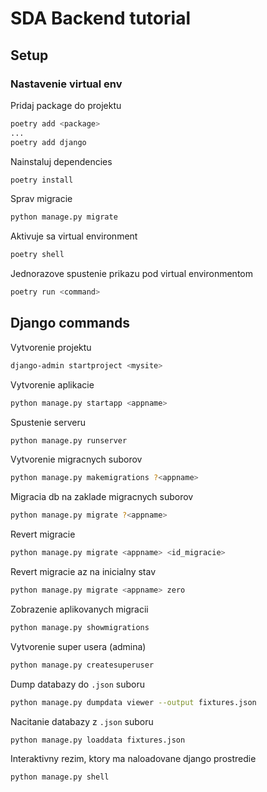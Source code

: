 # SDA Backend tutorial

## Setup

### Nastavenie virtual env

Pridaj package do projektu
```bash
poetry add <package>
...
poetry add django
```

Nainstaluj dependencies
```bash
poetry install
```

Sprav migracie
```bash
python manage.py migrate
```

Aktivuje sa virtual environment
```bash
poetry shell
```

Jednorazove spustenie prikazu pod virtual environmentom
```bash
poetry run <command>
```

## Django commands

Vytvorenie projektu
```bash
django-admin startproject <mysite>
```

Vytvorenie aplikacie
```bash
python manage.py startapp <appname>
```

Spustenie serveru
```bash
python manage.py runserver
```

Vytvorenie migracnych suborov
```bash
python manage.py makemigrations ?<appname>
```

Migracia db na zaklade migracnych suborov
```bash
python manage.py migrate ?<appname>
```

Revert migracie
```bash
python manage.py migrate <appname> <id_migracie>
```

Revert migracie az na inicialny stav
```bash
python manage.py migrate <appname> zero
```

Zobrazenie aplikovanych migracii
```bash
python manage.py showmigrations
```

Vytvorenie super usera (admina)
```bash
python manage.py createsuperuser
```

Dump databazy do `.json` suboru
```bash
python manage.py dumpdata viewer --output fixtures.json
```

Nacitanie databazy z `.json` suboru
```bash
python manage.py loaddata fixtures.json
```

Interaktivny rezim, ktory ma naloadovane django prostredie
```bash
python manage.py shell
```
